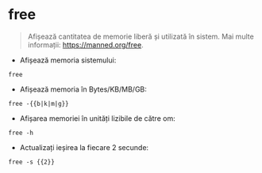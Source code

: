 # free

> Afișează cantitatea de memorie liberă și utilizată în sistem.
> Mai multe informații: <https://manned.org/free>.

- Afișează memoria sistemului:

`free`

- Afișează memoria în Bytes/KB/MB/GB:

`free -{{b|k|m|g}}`

- Afișarea memoriei în unități lizibile de către om:

`free -h`

- Actualizați ieșirea la fiecare 2 secunde:

`free -s {{2}}`
